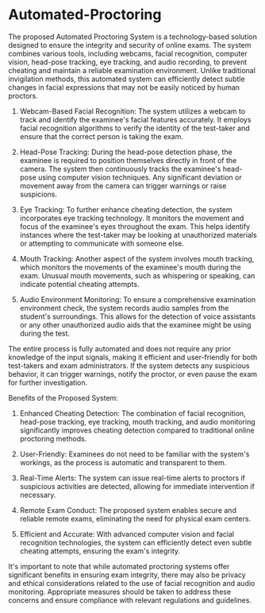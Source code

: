 # Automated-Proctoring

The proposed Automated Proctoring System is a technology-based solution designed to ensure the integrity and security of online exams. The system combines various tools, including webcams, facial recognition, computer vision, head-pose tracking, eye tracking, and audio recording, to prevent cheating and maintain a reliable examination environment. Unlike traditional invigilation methods, this automated system can efficiently detect subtle changes in facial expressions that may not be easily noticed by human proctors.

1. Webcam-Based Facial Recognition:
The system utilizes a webcam to track and identify the examinee's facial features accurately. It employs facial recognition algorithms to verify the identity of the test-taker and ensure that the correct person is taking the exam.

2. Head-Pose Tracking:
During the head-pose detection phase, the examinee is required to position themselves directly in front of the camera. The system then continuously tracks the examinee's head-pose using computer vision techniques. Any significant deviation or movement away from the camera can trigger warnings or raise suspicions.

3. Eye Tracking:
To further enhance cheating detection, the system incorporates eye tracking technology. It monitors the movement and focus of the examinee's eyes throughout the exam. This helps identify instances where the test-taker may be looking at unauthorized materials or attempting to communicate with someone else.

4. Mouth Tracking:
Another aspect of the system involves mouth tracking, which monitors the movements of the examinee's mouth during the exam. Unusual mouth movements, such as whispering or speaking, can indicate potential cheating attempts.

5. Audio Environment Monitoring:
To ensure a comprehensive examination environment check, the system records audio samples from the student's surroundings. This allows for the detection of voice assistants or any other unauthorized audio aids that the examinee might be using during the test.

The entire process is fully automated and does not require any prior knowledge of the input signals, making it efficient and user-friendly for both test-takers and exam administrators. If the system detects any suspicious behavior, it can trigger warnings, notify the proctor, or even pause the exam for further investigation.

Benefits of the Proposed System:
1. Enhanced Cheating Detection: The combination of facial recognition, head-pose tracking, eye tracking, mouth tracking, and audio monitoring significantly improves cheating detection compared to traditional online proctoring methods.

2. User-Friendly: Examinees do not need to be familiar with the system's workings, as the process is automatic and transparent to them.

3. Real-Time Alerts: The system can issue real-time alerts to proctors if suspicious activities are detected, allowing for immediate intervention if necessary.

4. Remote Exam Conduct: The proposed system enables secure and reliable remote exams, eliminating the need for physical exam centers.

5. Efficient and Accurate: With advanced computer vision and facial recognition technologies, the system can efficiently detect even subtle cheating attempts, ensuring the exam's integrity.

It's important to note that while automated proctoring systems offer significant benefits in ensuring exam integrity, there may also be privacy and ethical considerations related to the use of facial recognition and audio monitoring. Appropriate measures should be taken to address these concerns and ensure compliance with relevant regulations and guidelines.
